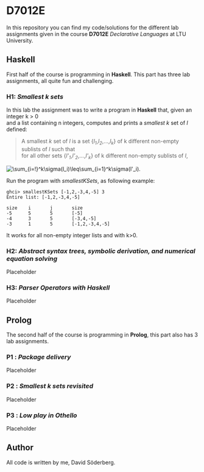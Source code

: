 # D7012E
In this repository you can find my code/solutions for the different lab assignments given in the course **D7012E** *Declarative Languages* at LTU University.

## Haskell
First half of the course is programming in **Haskell**. This part has three lab assignments, all quite fun and challenging.

### **H1**: *Smallest k sets*
In this lab the assignment was to write a program in **Haskell** that, given an integer k > 0 <br>
and a list containing n integers, computes and prints a *smallest* *k* set of *l* defined: <br>
> A smallest *k* set of *l* is a set {*l*<sub>*1*</sub>,*l*<sub>*2*</sub>,...,*l*<sub>*k*</sub>} of k different non-empty sublists of *l* such that <br>
for all other sets {*l'*<sub>*1*</sub>,*l'*<sub>*2*</sub>,...,*l'*<sub>*k*</sub>} of k different non-empty sublists of *l*, <br>
<img src="https://latex.codecogs.com/gif.latex?\sum_{i=!}^k\sigma(l_i)\leq\sum_{i=1}^k\sigma(l'_i)." title="\sum_{i=!}^k\sigma(l_i)\leq\sum_{i=1}^k\sigma(l'_i)." />


Run the program with *smallestKSets*, as following example:
```
ghci> smallestKSets [-1,2,-3,4,-5] 3
Entire list: [-1,2,-3,4,-5]

size    i       j       size
-5      5       5       [-5]
-4      3       5       [-3,4,-5]     
-3      1       5       [-1,2,-3,4,-5]
```
It works for all non-empty integer lists and with k>0.


### **H2**: *Abstract syntax trees, symbolic derivation, and numerical equation solving*
Placeholder

### **H3**: *Parser Operators with Haskell*
Placeholder

## Prolog
The second half of the course is programming in **Prolog**, this part also has 3 lab assignments. 

### **P1** : *Package delivery*
Placeholder

### **P2** : *Smallest k sets revisited*
Placeholder

### **P3** : *Low play in Othello*
Placeholder

## Author
All code is written by me, David Söderberg.
